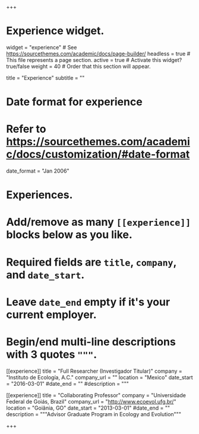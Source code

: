 +++
# Experience widget.
widget = "experience"  # See https://sourcethemes.com/academic/docs/page-builder/
headless = true  # This file represents a page section.
active = true  # Activate this widget? true/false
weight = 40  # Order that this section will appear.

title = "Experience"
subtitle = ""

# Date format for experience
#   Refer to https://sourcethemes.com/academic/docs/customization/#date-format
date_format = "Jan 2006"

# Experiences.
#   Add/remove as many `[[experience]]` blocks below as you like.
#   Required fields are `title`, `company`, and `date_start`.
#   Leave `date_end` empty if it's your current employer.
#   Begin/end multi-line descriptions with 3 quotes `"""`.
[[experience]]
  title = "Full Researcher (Investigador Titular)"
  company = "Instituto de Ecología, A.C."
  company_url = ""
  location = "Mexico"
  date_start = "2016-03-01"
  #date_end = ""
  #description = """


[[experience]]
  title = "Collaborating Professor"
  company = "Universidade Federal de Goiás, Brazil"
  company_url = "http://www.ecoevol.ufg.br/"
  location = "Goiânia, GO"
  date_start = "2013-03-01"
  #date_end = ""
  description = """Advisor Graduate Program in Ecology and Evolution"""

+++
